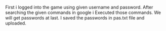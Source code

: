First i  logged  into the game using given username and password.
After searching the given commands in google i Executed those commands.
We will get passwords at last.
I saved the passwords in pas.txt file and uploaded.

